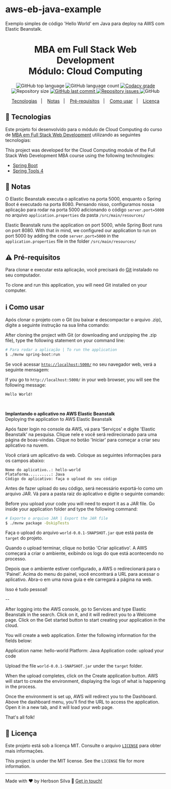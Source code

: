 # aws-eb-java-example
Exemplo simples de código 'Hello World' em Java para deploy na AWS com Elastic Beanstalk.

<h1 align="center">
    MBA em Full Stack Web Development<br />
    Módulo: Cloud Computing
</h1>

<h4 align="center">
  
</h4>

<p align="center">
  <img alt="GitHub top language" src="https://img.shields.io/github/languages/top/herbsonsilva/aws-eb-java-example.svg">
  
  <img alt="GitHub language count" src="https://img.shields.io/github/languages/count/herbsonsilva/aws-eb-java-example.svg">
  
  <a href="https://www.codacy.com/app/herbsonsilva/aws-eb-java-example?utm_source=github.com&amp;utm_medium=referral&amp;utm_content=herbsonsilva/aws-eb-java-example&amp;utm_campaign=Badge_Grade">
    <img alt="Codacy grade" src="https://img.shields.io/codacy/grade/4f87fc059ec846118f2ef2950200b13a.svg">
  </a>
  
  <img alt="Repository size" src="https://img.shields.io/github/repo-size/herbsonsilva/aws-eb-java-example.svg">
  <a href="https://github.com/herbsonsilva/aws-eb-java-example/commits/master">
    <img alt="GitHub last commit" src="https://img.shields.io/github/last-commit/herbsonsilva/aws-eb-java-example.svg">
  </a>
  
  <a href="https://github.com/herbsonsilva/aws-eb-java-example/issues">
    <img alt="Repository issues" src="https://img.shields.io/github/issues/herbsonsilva/aws-eb-java-example.svg">
  </a>
  
  <img alt="GitHub" src="https://img.shields.io/github/license/herbsonsilva/aws-eb-java-example.svg"> 
  
</p>

<p align="center">
  <a href="#rocket-tecnologias">Tecnologias</a>&nbsp;&nbsp;&nbsp;|&nbsp;&nbsp;&nbsp;
  <a href="#memo-notas">Notas</a>&nbsp;&nbsp;&nbsp;|&nbsp;&nbsp;&nbsp;
  <a href="#warning-pré-requisitos">Pré-requisitos</a>&nbsp;&nbsp;&nbsp;|&nbsp;&nbsp;&nbsp;
  <a href="#information_source-como-usar">Como usar</a>&nbsp;&nbsp;&nbsp;|&nbsp;&nbsp;&nbsp;
  <a href="#page_facing_up-licença">Licença</a>
</p>

## :rocket: Tecnologias

Este projeto foi desenvolvido para o módulo de Cloud Computing do curso de [MBA em Full Stack Web Development][curso] utilizando as seguintes tecnologias:

This project was developed for the Cloud Computing module of the Full Stack Web Development MBA course using the following technologies:

-  [Spring Boot](https://spring.io/projects/spring-boot)
-  [Spring Tools 4](https://spring.io/tools)

## :memo: Notas

O Elastic Beanstalk executa o aplicativo na porta 5000, enquanto o Spring Boot é executado na porta 8080. Pensando nisso, configuramos nossa aplicação para rodar na porta 5000 adicionando o código `server.port=5000` no arquivo `application.properties` da pasta `/src/main/resources/`

Elastic Beanstalk runs the application on port 5000, while Spring Boot runs on port 8080. With that in mind, we configured our application to run on port 5000 by adding the code `server.port=5000` in the `application.properties` file in the folder `/src/main/resources/`

## :warning: Pré-requisitos

Para clonar e executar esta aplicação, você precisará do [Git](https://git-scm.com) instalado no seu computador.

To clone and run this application, you will need Git installed on your computer.

## :information_source: Como usar

Após clonar o projeto com o Git (ou baixar e descompactar o arquivo .zip), digite a seguinte instrução na sua linha comando:

After cloning the project with Git (or downloading and unzipping the .zip file), type the following statement on your command line:

```bash
# Para rodar a aplicação | To run the application
$ ./mvnw spring-boot:run
```

Se você acessar [`http://localhost:5000/`](http://localhost:5000/) no seu navegador web, verá a seguinte mensagem:

If you go to `http://localhost:5000/` in your web browser, you will see the following message:

```
Hello World!
```

<br/>

**Implantando o aplicativo no AWS Elastic Beanstalk** <br/>
Deploying the application to AWS Elastic Beanstalk

Após fazer login no console da AWS, vá para 'Serviços' e digite 'Elastic Beanstalk' na pesquisa. Clique nele e você será redirecionado para uma página de boas-vindas. Clique no botão 'Iniciar' para começar a criar seu aplicativo na nuvem.

Você criará um aplicativo da web. Coloque as seguintes informações para os campos abaixo:

```
Nome do aplicativo..: hello-world
Plataforma..........: Java
Código do aplicativo: faça o upload do seu código
```

Antes de fazer upload do seu código, será necessário exportá-lo como um arquivo JAR. Vá para a pasta raiz do aplicativo e digite o seguinte comando:

Before you upload your code you will need to export it as a JAR file. Go inside your application folder and type the following command:

```bash
# Exporte o arquivo JAR | Export the JAR file
$ ./mvnw package -DskipTests
```

Faça o upload do arquivo ```world-0.0.1-SNAPSHOT.jar``` que está pasta de ```target``` do projeto.

Quando o upload terminar, clique no botão 'Criar aplicativo'. A AWS começará a criar o ambiente, exibindo os logs do que está acontecendo no processo.

Depois que o ambiente estiver configurado, a AWS o redirecionará para o 'Painel'. Acima do menu do painel, você encontrará a URL para acessar o aplicativo. Abra-o em uma nova guia e ele carregará a página na web.

Isso é tudo pessoal!

--

After logging into the AWS console, go to Services and type Elastic Beanstalk in the search. Click on it, and it will redirect you to a Welcome page. Click on the Get started button to start creating your application in the cloud.

You will create a web application. Enter the following information for the fields below:

Application name: hello-world
Platform: Java
Application code: upload your code

Upload the file ```world-0.0.1-SNAPSHOT.jar``` under the ```target``` folder.

When the upload completes, click on the Create application button. AWS will start to create the environment, displaying the logs of what is happening in the process.

Once the environment is set up, AWS will redirect you to the Dashboard. Above the dashboard menu, you’ll find the URL to access the application. Open it in a new tab, and it will load your web page.

That's all folk! 

## :page_facing_up: Licença

Este projeto está sob a licença MIT. Consulte o arquivo [```LICENSE```](LICENSE) para obter mais informações.

This project is under the MIT license. See the ```LICENSE``` file for more information.

---

Made with ♥ by Herbson Silva :wave: [Get in touch!][linkedin]

[curso]: https://www.iesp.edu.br/cursos/pos-graduacao/mba-em-full-stack-web-development
[linkedin]: https://www.linkedin.com/in/herbsonsilva/
